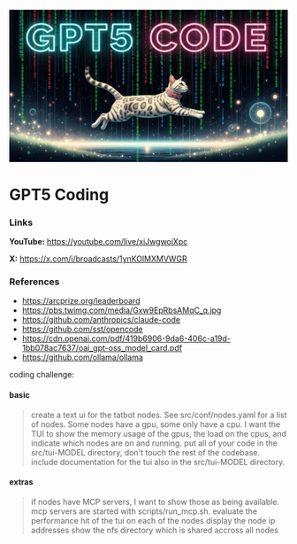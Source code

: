 ![thumbnail](thumbnail.jpg)

# GPT5 Coding

### Links

**YouTube:** https://youtube.com/live/xiJwgwoiXpc

**X:** https://x.com/i/broadcasts/1ynKOlMXMVWGR

### References

- https://arcprize.org/leaderboard
- https://pbs.twimg.com/media/Gxw9EpRbsAMqC_q.jpg
- https://github.com/anthropics/claude-code
- https://github.com/sst/opencode
- https://cdn.openai.com/pdf/419b6906-9da6-406c-a19d-1bb078ac7637/oai_gpt-oss_model_card.pdf
- https://github.com/ollama/ollama

coding challenge:

#### basic

> create a text ui for the tatbot nodes. See src/conf/nodes.yaml for a list of nodes. Some nodes have a gpu, some only have a cpu. I want the TUI to show the memory usage of the gpus, the load on the cpus, and indicate which nodes are on and running. put all of your code in the src/tui-MODEL directory, don't touch the rest of the codebase. include documentation for the tui also in the src/tui-MODEL directory.

#### extras

> if nodes have MCP servers, I want to show those as being available. mcp servers are started with scripts/run_mcp.sh.
> evaluate the performance hit of the tui on each of the nodes
> display the node ip addresses
> show the nfs directory which is shared accross all nodes